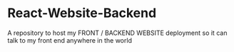 # React-Website-Backend
A repository to host my FRONT / BACKEND WEBSITE deployment so it can talk to my front end anywhere in the world
